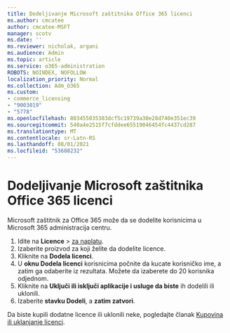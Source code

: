 ```yaml
---
title: Dodeljivanje Microsoft zaštitnika Office 365 licenci
ms.author: cmcatee
author: cmcatee-MSFT
manager: scotv
ms.date: ''
ms.reviewer: nicholak, argani
ms.audience: Admin
ms.topic: article
ms.service: o365-administration
ROBOTS: NOINDEX, NOFOLLOW
localization_priority: Normal
ms.collection: Adm_O365
ms.custom:
- commerce_licensing
- "9003019"
- "5778"
ms.openlocfilehash: 803455035383dcf5c19739a30e28d740e351ec39
ms.sourcegitcommit: 540a4e2515f7cfddee65519046454fc4437cd287
ms.translationtype: MT
ms.contentlocale: sr-Latn-RS
ms.lasthandoff: 08/01/2021
ms.locfileid: "53688232"
---
```

# <a name="assign-microsoft-defender-for-office-365-licenses"></a>Dodeljivanje Microsoft zaštitnika Office 365 licenci

Microsoft zaštitnik za Office 365 može da se dodelite korisnicima u Microsoft 365 administracija centru.

1. Idite na **Licence**  >  [za naplatu](https://go.microsoft.com/fwlink/p/?linkid=842264).
2. Izaberite proizvod za koji želite da dodelite licence.
3. Kliknite na **Dodela licenci**.
4. U **oknu Dodela licenci**  korisnicima počnite da kucate korisničko ime, a zatim ga odaberite iz rezultata. Možete da izaberete do 20 korisnika odjednom.
5. Kliknite na **Uključi ili isključi aplikacije i usluge da biste**  ih dodelili ili uklonili.
6. Izaberite **stavku Dodeli**, a  **zatim zatvori**.

Da biste kupili dodatne licence ili uklonili neke, pogledajte članak [Kupovina ili uklanjanje licenci](/microsoft-365/commerce/licenses/buy-licenses#buy-or-remove-licenses-for-your-business-subscription).